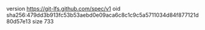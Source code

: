 version https://git-lfs.github.com/spec/v1
oid sha256:479dd3b913fc53b53aebd0e09aca6c8c1c9c5a5711034d84f877121d80d57e13
size 733
